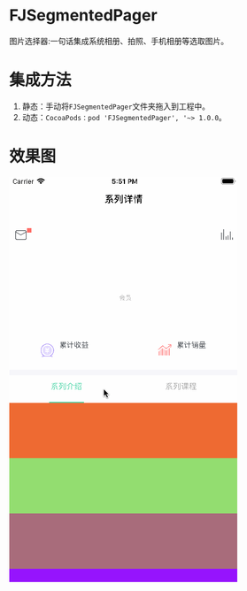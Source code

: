 # FJSegmentedPager


图片选择器:一句话集成系统相册、拍照、手机相册等选取图片。

# 集成方法

1. 静态：手动将``FJSegmentedPager``文件夹拖入到工程中。
2. 动态：``CocoaPods：pod 'FJSegmentedPager', '~> 1.0.0``。

# 效果图


![FJSegmentedPageView](https://github.com/fangjinfeng/FJSegmentedPager/blob/master/FJSegmentedPagerDemo/Snapshots/FJSegmentedPageView.gif)
